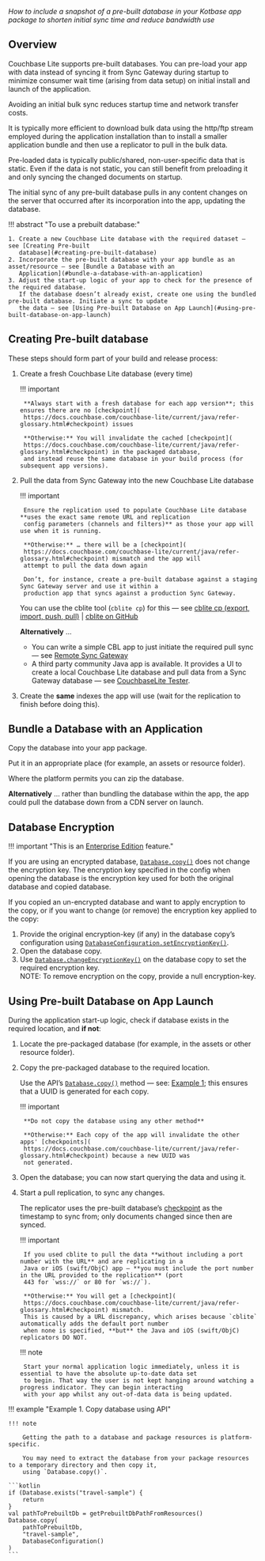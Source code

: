 _How to include a snapshot of a pre-built database in your Kotbase app package to shorten initial sync time and reduce
bandwidth use_

## Overview

Couchbase Lite supports pre-built databases. You can pre-load your app with data instead of syncing it from Sync Gateway
during startup to minimize consumer wait time (arising from data setup) on initial install and launch of the
application.

Avoiding an initial bulk sync reduces startup time and network transfer costs.

It is typically more efficient to download bulk data using the http/ftp stream employed during the application
installation than to install a smaller application bundle and then use a replicator to pull in the bulk data.

Pre-loaded data is typically public/shared, non-user-specific data that is static. Even if the data is not static, you
can still benefit from preloading it and only syncing the changed documents on startup.

The initial sync of any pre-built database pulls in any content changes on the server that occurred after its
incorporation into the app, updating the database.

!!! abstract "To use a prebuilt database:"

    1. Create a new Couchbase Lite database with the required dataset — see [Creating Pre-built
       database](#creating-pre-built-database)
    2. Incorporate the pre-built database with your app bundle as an asset/resource — see [Bundle a Database with an
       Application](#bundle-a-database-with-an-application)
    3. Adjust the start-up logic of your app to check for the presence of the required database.  
       If the database doesn’t already exist, create one using the bundled pre-built database. Initiate a sync to update
       the data — see [Using Pre-built Database on App Launch](#using-pre-built-database-on-app-launch)

## Creating Pre-built database

These steps should form part of your build and release process:

1. Create a fresh Couchbase Lite database (every time)

    !!! important

        **Always start with a fresh database for each app version**; this ensures there are no [checkpoint](
        https://docs.couchbase.com/couchbase-lite/current/java/refer-glossary.html#checkpoint) issues

        **Otherwise:** You will invalidate the cached [checkpoint](
        https://docs.couchbase.com/couchbase-lite/current/java/refer-glossary.html#checkpoint) in the packaged database,
        and instead reuse the same database in your build process (for subsequent app versions).

2. Pull the data from Sync Gateway into the new Couchbase Lite database

    !!! important

        Ensure the replication used to populate Couchbase Lite database **uses the exact same remote URL and replication
        config parameters (channels and filters)** as those your app will use when it is running.
        
        **Otherwise:** … there will be a [checkpoint](
        https://docs.couchbase.com/couchbase-lite/current/java/refer-glossary.html#checkpoint) mismatch and the app will
        attempt to pull the data down again
        
        Don’t, for instance, create a pre-built database against a staging Sync Gateway server and use it within a
        production app that syncs against a production Sync Gateway.

    You can use the cblite tool (`cblite cp`) for this — see [cblite cp (export, import, push, pull)](
    https://github.com/couchbaselabs/couchbase-mobile-tools/blob/master/Documentation.md#cp-aka-export-import-push-pull)
    | [cblite on GitHub](https://github.com/couchbaselabs/couchbase-mobile-tools/blob/master/README.cblite.md)

    **Alternatively** …

    * You can write a simple CBL app to just initiate the required pull sync — see [Remote Sync Gateway](replication.md)
    * A third party community Java app is available. It provides a UI to create a local Couchbase Lite database and pull
      data from a Sync Gateway database — see [CouchbaseLite Tester](https://github.com/Infosys/CouchbaseLiteTester).

3. Create the **same** indexes the app will use (wait for the replication to finish before doing this).

## Bundle a Database with an Application

Copy the database into your app package.

Put it in an appropriate place (for example, an assets or resource folder).

Where the platform permits you can zip the database.

**Alternatively** … rather than bundling the database within the app, the app could pull the database down from a CDN
server on launch.

## Database Encryption

!!! important "This is an [Enterprise Edition](https://www.couchbase.com/products/editions) feature."

If you are using an encrypted database, [`Database.copy()`](
../api/couchbase-lite-ee/kotbase/-database/-companion/copy.html) does not change the encryption key. The encryption key
specified in the config when opening the database is the encryption key used for both the original database and copied
database.

If you copied an un-encrypted database and want to apply encryption to the copy, or if you want to change (or remove)
the encryption key applied to the copy:

1. Provide the original encryption-key (if any) in the database copy’s configuration using
   [`DatabaseConfiguration.setEncryptionKey()`](../api/couchbase-lite-ee/kotbase/set-encryption-key.html).
2. Open the database copy.
3. Use [`Database.changeEncryptionKey()`](../api/couchbase-lite-ee/kotbase/change-encryption-key.html) on the database
   copy to set the required encryption key.  
   NOTE: To remove encryption on the copy, provide a null encryption-key.

## Using Pre-built Database on App Launch

During the application start-up logic, check if database exists in the required location, and **if not**:

1. Locate the pre-packaged database (for example, in the assets or other resource folder).
2. Copy the pre-packaged database to the required location.

    Use the API’s [`Database.copy()`](../api/couchbase-lite-ee/kotbase/-database/-companion/copy.html) method — see:
    [Example 1](#example-1); this ensures that a UUID is generated for each copy.

    !!! important
    
        **Do not copy the database using any other method**
    
        **Otherwise:** Each copy of the app will invalidate the other apps' [checkpoints](
        https://docs.couchbase.com/couchbase-lite/current/java/refer-glossary.html#checkpoint) because a new UUID was
        not generated.

3. Open the database; you can now start querying the data and using it.
4. Start a pull replication, to sync any changes.

    The replicator uses the pre-built database’s [checkpoint](
    https://docs.couchbase.com/couchbase-lite/current/java/refer-glossary.html#checkpoint) as the timestamp to sync
    from; only documents changed since then are synced.

    !!! important

        If you used cblite to pull the data **without including a port number with the URL** and are replicating in a
        Java or iOS (swift/ObjC) app — **you must include the port number in the URL provided to the replication** (port
        443 for `wss://` or 80 for `ws://`).

        **Otherwise:** You will get a [checkpoint](
        https://docs.couchbase.com/couchbase-lite/current/java/refer-glossary.html#checkpoint) mismatch.  
        This is caused by a URL discrepancy, which arises because `cblite` automatically adds the default port number
        when none is specified, **but** the Java and iOS (swift/ObjC) replicators DO NOT.

    !!! note

        Start your normal application logic immediately, unless it is essential to have the absolute up-to-date data set
        to begin. That way the user is not kept hanging around watching a progress indicator. They can begin interacting
        with your app whilst any out-of-data data is being updated.

!!! example "<span id='example-1'>Example 1. Copy database using API</span>"

    !!! note

        Getting the path to a database and package resources is platform-specific.

        You may need to extract the database from your package resources to a temporary directory and then copy it,
        using `Database.copy()`.

    ```kotlin
    if (Database.exists("travel-sample") {
        return
    }
    val pathToPrebuiltDb = getPrebuiltDbPathFromResources()
    Database.copy(
        pathToPrebuiltDb,
        "travel-sample",
        DatabaseConfiguration()
    )
    ```
